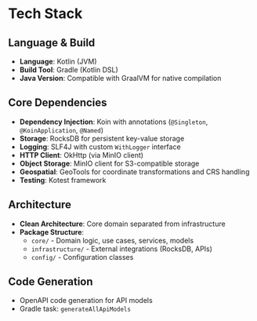 # Tech Stack

## Language & Build
- **Language**: Kotlin (JVM)
- **Build Tool**: Gradle (Kotlin DSL)
- **Java Version**: Compatible with GraalVM for native compilation

## Core Dependencies
- **Dependency Injection**: Koin with annotations (`@Singleton`, `@KoinApplication`, `@Named`)
- **Storage**: RocksDB for persistent key-value storage
- **Logging**: SLF4J with custom `WithLogger` interface
- **HTTP Client**: OkHttp (via MinIO client)
- **Object Storage**: MinIO client for S3-compatible storage
- **Geospatial**: GeoTools for coordinate transformations and CRS handling
- **Testing**: Kotest framework

## Architecture
- **Clean Architecture**: Core domain separated from infrastructure
- **Package Structure**:
  - `core/` - Domain logic, use cases, services, models
  - `infrastructure/` - External integrations (RocksDB, APIs)
  - `config/` - Configuration classes

## Code Generation
- OpenAPI code generation for API models
- Gradle task: `generateAllApiModels`